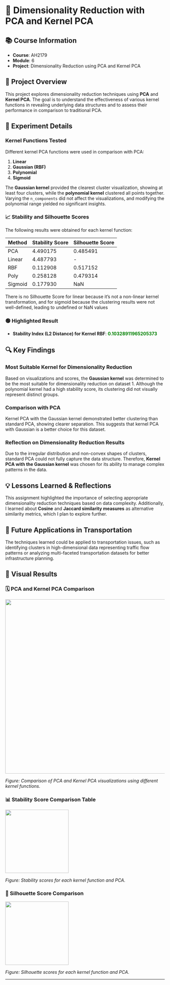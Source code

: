 # 🧩 Dimensionality Reduction with PCA and Kernel PCA

## 📚 Course Information
- **Course**: AH2179
- **Module**: 6
- **Project**: Dimensionality Reduction using PCA and Kernel PCA

## 🎯 Project Overview
This project explores dimensionality reduction techniques using **PCA** and **Kernel PCA**. The goal is to understand the effectiveness of various kernel functions in revealing underlying data structures and to assess their performance in comparison to traditional PCA.

## 🧪 Experiment Details

### Kernel Functions Tested
Different kernel PCA functions were used in comparison with PCA:
1. **Linear**
2. **Gaussian (RBF)**
3. **Polynomial**
4. **Sigmoid**

The **Gaussian kernel** provided the clearest cluster visualization, showing at least four clusters, while the **polynomial kernel** clustered all points together. Varying the `n_components` did not affect the visualizations, and modifying the polynomial range yielded no significant insights.

### 📈 Stability and Silhouette Scores
The following results were obtained for each kernel function:

| Method     | Stability Score | Silhouette Score |
|------------|-----------------|------------------|
| PCA        | 4.490175        | 0.485491        |
| Linear     | 4.487793        | -               |
| RBF        | 0.112908        | 0.517152        |
| Poly       | 0.258128        | 0.479314        |
| Sigmoid    | 0.177930        | NaN             |

There is no Silhouette Score for linear because it’s not a non-linear kernel transformation, and for sigmoid because the clustering results were not well-defined, leading to undefined or NaN values

### 🟢 Highlighted Result
- **Stability Index (L2 Distance) for Kernel RBF**: <span style="color:green">**0.10328911965205373**</span>

## 🔍 Key Findings

### Most Suitable Kernel for Dimensionality Reduction
Based on visualizations and scores, the **Gaussian kernel** was determined to be the most suitable for dimensionality reduction on dataset 1. Although the polynomial kernel had a high stability score, its clustering did not visually represent distinct groups.

### Comparison with PCA
Kernel PCA with the Gaussian kernel demonstrated better clustering than standard PCA, showing clearer separation. This suggests that kernel PCA with Gaussian is a better choice for this dataset.

### Reflection on Dimensionality Reduction Results
Due to the irregular distribution and non-convex shapes of clusters, standard PCA could not fully capture the data structure. Therefore, **Kernel PCA with the Gaussian kernel** was chosen for its ability to manage complex patterns in the data.

## 💡 Lessons Learned & Reflections
This assignment highlighted the importance of selecting appropriate dimensionality reduction techniques based on data complexity. Additionally, I learned about **Cosine** and **Jaccard similarity measures** as alternative similarity metrics, which I plan to explore further.

## 🔮 Future Applications in Transportation
The techniques learned could be applied to transportation issues, such as identifying clusters in high-dimensional data representing traffic flow patterns or analyzing multi-faceted transportation datasets for better infrastructure planning.

## 🌅 Visual Results

### 🗓️ PCA and Kernel PCA Comparison
<img src="https://github.com/user-attachments/assets/af10576c-f694-4b4a-9d1f-be6a06456976" width="550">

*Figure: Comparison of PCA and Kernel PCA visualizations using different kernel functions.*

### 📊 Stability Score Comparison Table
<img src="https://github.com/user-attachments/assets/46c88fef-2160-4968-8ec0-0292d9acd07c" width="200">

*Figure: Stability scores for each kernel function and PCA.*

### 📐 Silhouette Score Comparison
<img src= "https://github.com/user-attachments/assets/f5835cb8-dd99-4a14-8afe-ddac0f279944" width="200">

*Figure: Silhouette scores for each kernel function and PCA.*

---

